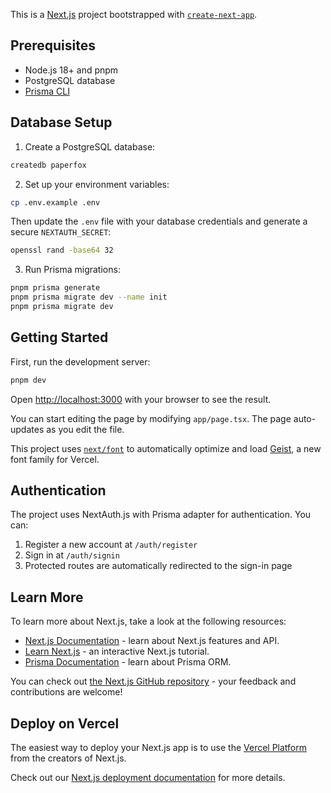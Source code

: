 This is a [Next.js](https://nextjs.org) project bootstrapped with [`create-next-app`](https://nextjs.org/docs/app/api-reference/cli/create-next-app).

## Prerequisites

- Node.js 18+ and pnpm
- PostgreSQL database
- [Prisma CLI](https://www.prisma.io/docs/getting-started/installation)

## Database Setup

1. Create a PostgreSQL database:
```bash
createdb paperfox
```

2. Set up your environment variables:
```bash
cp .env.example .env
```
Then update the `.env` file with your database credentials and generate a secure `NEXTAUTH_SECRET`:
```bash
openssl rand -base64 32
```

3. Run Prisma migrations:
```bash
pnpm prisma generate
pnpm prisma migrate dev --name init
pnpm prisma migrate dev
```

## Getting Started

First, run the development server:

```bash
pnpm dev
```

Open [http://localhost:3000](http://localhost:3000) with your browser to see the result.

You can start editing the page by modifying `app/page.tsx`. The page auto-updates as you edit the file.

This project uses [`next/font`](https://nextjs.org/docs/app/building-your-application/optimizing/fonts) to automatically optimize and load [Geist](https://vercel.com/font), a new font family for Vercel.

## Authentication

The project uses NextAuth.js with Prisma adapter for authentication. You can:

1. Register a new account at `/auth/register`
2. Sign in at `/auth/signin`
3. Protected routes are automatically redirected to the sign-in page

## Learn More

To learn more about Next.js, take a look at the following resources:

- [Next.js Documentation](https://nextjs.org/docs) - learn about Next.js features and API.
- [Learn Next.js](https://nextjs.org/learn) - an interactive Next.js tutorial.
- [Prisma Documentation](https://www.prisma.io/docs) - learn about Prisma ORM.

You can check out [the Next.js GitHub repository](https://github.com/vercel/next.js) - your feedback and contributions are welcome!

## Deploy on Vercel

The easiest way to deploy your Next.js app is to use the [Vercel Platform](https://vercel.com/new?utm_medium=default-template&filter=next.js&utm_source=create-next-app&utm_campaign=create-next-app-readme) from the creators of Next.js.

Check out our [Next.js deployment documentation](https://nextjs.org/docs/app/building-your-application/deploying) for more details.

